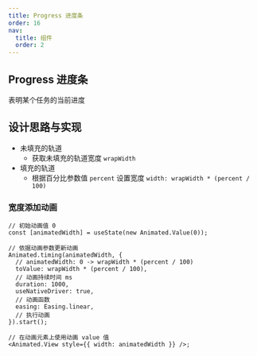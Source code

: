 ```yaml
---
title: Progress 进度条
order: 16
nav:
  title: 组件
  order: 2
---
```


## Progress 进度条

表明某个任务的当前进度

## 设计思路与实现

- 未填充的轨道
  - 获取未填充的轨道宽度 `wrapWidth`
- 填充的轨道
  - 根据百分比参数值 `percent` 设置宽度 `width: wrapWidth * (percent / 100)`

### 宽度添加动画

```tsx
// 初始动画值 0
const [animatedWidth] = useState(new Animated.Value(0));

// 依据动画参数更新动画
Animated.timing(animatedWidth, {
  // animatedWidth: 0 -> wrapWidth * (percent / 100)
  toValue: wrapWidth * (percent / 100),
  // 动画持续时间 ms
  duration: 1000,
  useNativeDriver: true,
  // 动画函数
  easing: Easing.linear,
  // 执行动画
}).start();

// 在动画元素上使用动画 value 值
<Animated.View style={{ width: animatedWidth }} />;
```
